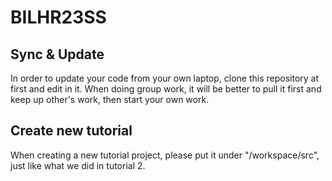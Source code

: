 # BILHR23SS

## Sync & Update
In order to update your code from your own laptop, clone this repository at first and edit in it. When doing group work, it will be better to pull it first and keep up other's work, then start your own work.

## Create new tutorial
When creating a new tutorial project, please put it under "/workspace/src", just like what we did in tutorial 2.


